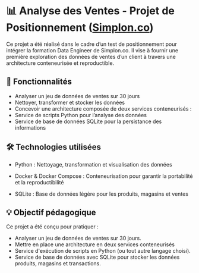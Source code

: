# 📊 Analyse des Ventes - Projet de Positionnement ([Simplon.co](https://www.simplon.co/data-ia/data-engineer))

Ce projet a été réalisé dans le cadre d’un test de positionnement pour intégrer la formation Data Engineer de Simplon.co. Il vise à fournir une première exploration des données de ventes d’un client à travers une architecture conteneurisée et reproductible.


## 🚀 Fonctionnalités

- Analyser un jeu de données de ventes sur 30 jours
- Nettoyer, transformer et stocker les données
- Concevoir une architecture composée de deux services conteneurisés :
- Service de scripts Python pour l’analyse des données
- Service de base de données SQLite pour la persistance des informations

## 🛠️ Technologies utilisées

- Python : Nettoyage, transformation et visualisation des données

- Docker & Docker Compose : Conteneurisation pour garantir la portabilité et la reproductibilité

- SQLite : Base de données légère pour les produits, magasins et ventes

## 💡 Objectif pédagogique

Ce projet a été conçu pour pratiquer :
- Analyser un jeu de données de ventes sur 30 jours.
- Mettre en place une architecture en deux services conteneurisés 
- Service d'exécution de scripts en Python (ou tout autre langage choisi).
- Service de base de données avec SQLite pour stocker les données produits, magasins et transactions.
